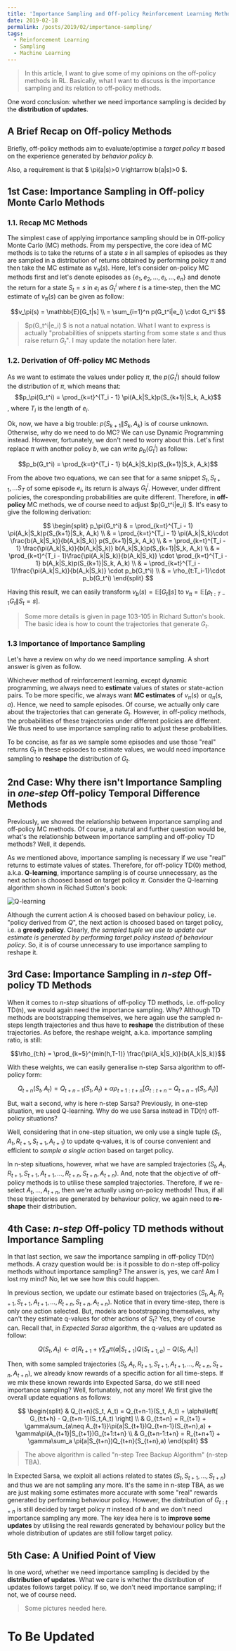 ```yaml
---
title: 'Importance Sampling and Off-policy Reinforcement Learning Methods'
date: 2019-02-18
permalink: /posts/2019/02/importance-sampling/
tags:
  - Reinforcement Learning
  - Sampling
  - Machine Learning
---
```


> In this article, I want to give some of my opinions on the off-policy 
methods in RL. Basically, what I want to discuss is the importance
sampling and its relation to off-policy methods.

One word conclusion:  whether we need importance sampling is decided by the  **distribution of updates**.

## A Brief Recap on Off-policy Methods
Briefly, off-policy methods aim to evaluate/optimise a *target policy* $\pi$ based on the experience generated by *behavior policy* $b$.

Also, a requirement is that $ \pi(a\|s)>0 \rightarrow b(a\|s)>0 $.

## 1st Case: Importance Sampling in Off-policy Monte Carlo Methods

### 1.1. Recap MC Methods
The simplest case of applying importance sampling should be in Off-policy Monte Carlo
(MC) methods. From my perspective, the core idea of MC methods is to take the returns of a state $s$ in all samples of episodes as they are sampled in a distribution of returns obtained by performing policy $\pi$ and then take the MC estimate as $v_\pi(s)$. Here, let's consider on-policy MC methods first and let's denote episodes as $\{e_1, e_2, \dots, e_i, \dots, e_n\}$ and denote the return for a state $S_t =s$ in $e_i$ as $G_t^i$ where $t$ is a time-step, then the MC estimate of $v_\pi(s)$ can be given as follow:

$$v_\pi(s) = \mathbb{E}[G_t|s] \\ = \sum_{i=1}^n p(G_t^i|e_i) \cdot G_t^i $$

> $p(G_t^i\|e_i) $ is not a natual notation. What I want to express is actually "probabilities of snippets starting from some state $s$ and thus raise return $G_t$". I may update the notation here later.

### 1.2. Derivation of Off-policy MC Methods

As we want to estimate the values under policy $\pi$, the $p(G_t^i)$ should follow the distribution of $\pi$, which means that:
$$p_\pi(G_t^i) = \prod_{k=t}^{T_i - 1} \pi(A_k|S_k)p(S_{k+1}|S_k, A_k)$$,
where $T_i$ is the length of $e_i$.

Ok, now, we have a big trouble: $p(S_{k+1}\|S_k, A_k)$ is of course unknown. Otherwise, why do we need to do MC? We can use Dynamic Programming instead. However, fortunately, we don't need to worry about this. Let's first replace $\pi$ with another policy $b$, we can write $p_b(G_t^i)$ as  follow:

$$p_b(G_t^i) = \prod_{k=t}^{T_i - 1} b(A_k|S_k)p(S_{k+1}|S_k, A_k)$$

From the above two equations, we can see that for a same snippet $S_t, S_{t+1}, \dots S_{T}$ of some episode $e_i$, its return is always $G_t^i$. However, under diffrent policies, the coresponding probabilities are quite different. Therefore, in **off-policy** MC methods, we of course need to adjust $p(G_t^i\|e_i) $. It's easy to give the following derivation:

$$
\begin{split}
p_\pi(G_t^i) & = \prod_{k=t}^{T_i - 1} \pi(A_k|S_k)p(S_{k+1}|S_k, A_k) \\
& = \prod_{k=t}^{T_i - 1} \pi(A_k|S_k)\cdot \frac{b(A_k|S_k)}{b(A_k|S_k)} p(S_{k+1}|S_k, A_k) \\
& = \prod_{k=t}^{T_i - 1} \frac{\pi(A_k|S_k)}{b(A_k|S_k)} b(A_k|S_k)p(S_{k+1}|S_k, A_k) \\
& = \prod_{k=t}^{T_i - 1}\frac{\pi(A_k|S_k)}{b(A_k|S_k)} \cdot \prod_{k=t}^{T_i - 1} b(A_k|S_k)p(S_{k+1}|S_k, A_k) \\
& = \prod_{k=t}^{T_i - 1}\frac{\pi(A_k|S_k)}{b(A_k|S_k)} \cdot p_b(G_t^i) \\
& = \rho_{t:T_i-1}\cdot p_b(G_t^i)
\end{split}
$$

Having this result, we can easily transform $v_b(s)=\mathbb{E}[G_t\|s]$ to $v_\pi=\mathbb{E}[\rho_{t:T-1}G_t\|S_t=s]$. 

> Some more details is given in page 103-105 in Richard Sutton's book. The basic idea is how to count the trajectories that generate $G_t$.

### 1.3 Importance of Importance Sampling
Let's have a review on why do we need importance sampling. A short answer is given as follow.

Whichever method of reinforcement learning, except dynamic programming, we always need to **estimate** values of states or state-action pairs. To be more specific, we always want  **MC estimates** of $v_\pi(s)$ or $q_\pi(s,a)$. Hence, we need to sample episodes. Of course, we actually only care about the trajectories that can generate $G_t$. However, in off-policy methods, the probabilities of these trajectories under different policies are different. We thus need to use importance sampling ratio to adjust these probabilities.

To be concise, as far as we sample some episodes and use those "real" returns $G_t$ in these episodes to estimate values, we would need importance sampling to **reshape** the distribution of $G_t$.

## 2nd Case: Why there isn't Importance Sampling in *one-step* Off-policy Temporal Difference Methods

Previously, we showed the relationship between importance sampling and off-policy MC methods. Of course, a natural and further question would be, what's the relationship between importance sampling and off-policy TD methods? Well, it depends. 

As we mentioned above, importance sampling is necessary if we use "real" returns to estimate values of states. Therefore, for off-policy TD(0) method, a.k.a. **Q-learning**, importance sampling is of course unnecessary, as the next action is choosed based on target policy $\pi$. Consider the Q-learning algorithm shown in Richad Sutton's book:

![Q-learning](https://cdn-images-1.medium.com/max/1600/1*_CRZzhrq1KDI2yKYq5AREg.png)

Although the current action $A$ is choosed based on behaviour policy, i.e. "policy derived from $Q$", the next action is choosed based on target policy, i.e. a **greedy policy**. Clearly, *the sampled tuple we use to update our estimate is generated by performing target policy instead of  behaviour policy*. So, it is of course unnecessary to use importance sampling to reshape it.

## 3rd Case: Importance Sampling in *n-step* Off-policy TD Methods

When it comes to *n-step* situations of off-policy TD methods, i.e. off-policy TD(n), we would again need the importance sampling. Why? Although TD methods are bootstrapping themselves, we here again use the sampled n-steps length trajectories and thus have to **reshape** the distribution of these trajectories. As before, the reshape weight, a.k.a. importance sampling ratio, is still:

$$\rho_{t:h} = \prod_{k=5}^{min(h,T-1)} \frac{\pi(A_k|S_k)}{b(A_k|S_k)}$$

With these weights, we can easily generalise n-step Sarsa algorithm to off-policy form:

$$Q_{t+n}(S_t, A_t) = Q_{t+n-1}(S_t, A_t) + \alpha\rho_{t+1:t+n}[G_{t:t+n} - Q_{t+n-1}(S_t, A_t)]$$

But, wait a second, why is here n-step Sarsa? Previously, in one-step situation, we used Q-learning. Why do we use Sarsa instead in TD(n) off-policy situations?

Well, considering that in one-step situation, we only use a single tuple $(S_t, A_t, R_{t+1}, S_{t+1}, A_{t+1})$ to update q-values, it is of course convenient and efficient to *sample a single action* based on target policy.

In n-step situations, however, what we have are sampled trajectories $(S_t, A_t, R_{t+1}, S_{t+1}, A_{t+1}, \dots, R_{t+n}, S_{t+n}, A_{t+n})$. And, note that the objective of off-policy methods is to utilise these sampled trajectories. Therefore, if we re-select $A_t, \dots, A_{t+n}$, then we're actually using on-policy methods! Thus, if all these trajectories are generated by behaviour policy, we again need to **re-shape** their distribution.

## 4th Case: *n-step* Off-policy TD methods without Importance Sampling

In that last section, we saw the importance sampling in off-policy TD(n) methods. A crazy question would be: is it possible to do n-step off-policy methods without importance sampling? The answer is, yes, we can! Am I lost my mind? No, let we see how this could happen.

In previous section, we update our estimate based on trajectories $(S_t, A_t, R_{t+1}, S_{t+1}, A_{t+1}, \dots, R_{t+n}, S_{t+n}, A_{t+n})$. Notice that in every time-step, there is only one action selected. But, models are bootstrapping themselves, why can't they estimate q-values for other actions of $S_t$? Yes, they of course can. Recall that, in *Expected Sarsa* algorithm, the q-values are updated as follow:

$$Q(S_t, A_t) \leftarrow \alpha\left[ R_{t+1} + \gamma\sum_a \pi(a|S_{t+1})Q(S_{t+1, a}) - Q(S_t, A_t) \right]$$

Then, with some sampled trajectories $(S_t, A_t, R_{t+1}, S_{t+1}, A_{t+1}, \dots, R_{t+n}, S_{t+n}, A_{t+n})$, we already know rewards of a specific action for all time-steps. If we mix these known rewards into Expected Sarsa, do we still need importance sampling? Well, fortunately, not any more! We first give the overall update equations as follows:

$$
\begin{split}
& Q_{t+n}(S_t, A_t) = Q_{t+n-1}(S_t, A_t) + \alpha\left[ G_{t:t+h} - Q_{t+n-1}(S_t,A_t) \right] \\
& G_{t:t+n} = R_{t+1} + \gamma\sum_{a\neq A_{t+1}}\pi(a|S_{t+1})Q_{t+n-1}(S_{t+n},a) + \gamma\pi(A_{t+1}|S_{t+1})G_{t+1:t+n} \\
& G_{t+n-1:t+n} = R_{t+n+1} + \gamma\sum_a \pi(a|S_{t+n})Q_{t+n}(S_{t+n},a)
\end{split}
$$

> The above algorithm is called "n-step Tree Backup Algorithm" (n-step TBA).

In Expected Sarsa, we exploit all actions related to states $(S_t, S_{t+1}, \dots, S_{t+n})$ and thus we are not sampling any more. It's the same in n-step TBA, as we are just making some estimates more accurate with some "real" rewards generated by performing behaviour policy. However, the distribution of $G_{t:t+n}$ is still decided by target policy $\pi$ instead of $b$ and we don't need importance sampling any more. The key idea here is to **improve some updates** by utilising the real rewards generated by behaviour policy but the whole distribution of updates are still follow target policy.

## 5th Case: A Unified Point of View

In one word, whether we need importance sampling is decided by the  **distribution of updates**. What we care is whether the distribution of updates follows target policy. If so, we don't need importance sampling; if not, we of course need.

> Some pictures needed here.

# To Be Updated
